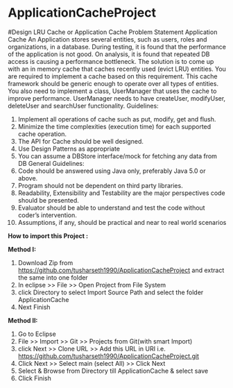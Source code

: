 # ApplicationCacheProject
#Design LRU Cache or Application Cache
Problem Statement
Application Cache
An Application stores several entities, such as users, roles and organizations, in a
database. During testing, it is found that the performance of the application is not
good. On analysis, it is found that repeated DB access is causing a performance
bottleneck. The solution is to come up with an in memory cache that caches
recently used (evict LRU) entities.
You are required to implement a cache based on this requirement. This cache
framework should be generic enough to operate over all types of entities.
You also need to implement a class, UserManager that uses the cache to improve
performance. UserManager needs to have createUser, modifyUser, deleteUser
and searchUser functionality.
Guidelines:
1. Implement all operations of cache such as put, modify, get and flush.
2. Minimize the time complexities (execution time) for each supported cache
operation.
3. The API for Cache should be well designed.
4. Use Design Patterns as appropriate
5. You can assume a DBStore interface/mock for fetching any data from DB
General Guidelines:
1. Code should be answered using Java only, preferably Java 5.0 or above.
2. Program should not be dependent on third party libraries.
3. Readability, Extensibility and Testability are the major perspectives code
should be presented.
4. Evaluator should be able to understand and test the code without coder’s
intervention.
5. Assumptions, if any, should be practical and near to real world scenarios

**How to import this Project :**

**Method I:**
1. Download Zip from https://github.com/tusharseth1990/ApplicationCacheProject and extract the same into one folder 
2. In eclipse >> File >> Open Project from File System 
3. click Directory to select Import Source Path and select the folder ApplicationCache
4. Next Finish


**Method II:**

1. Go to Eclipse 
2. File >> Import >> Git >> Projects from Git(with smart Import)
3. click Next >> Clone URL >> Add this URL in URI i.e. https://github.com/tusharseth1990/ApplicationCacheProject.git
4. Click Next >> Select main (select All) >> Click Next
5. Select & Browse from Directory till ApplicationCache & select save
6. Click Finish
